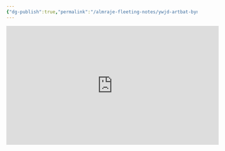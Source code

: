 ```yaml
---
{"dg-publish":true,"permalink":"/almraje-fleeting-notes/ywjd-artbat-byn-alasm-walmsma-alshykh-salh-almghamsy-you-tube/"}
---
```



<iframe width="560" height="315" src="https://www.youtube.com/embed/OuJzHpKBCjg" title="YouTube video player" frameborder="0" allow="accelerometer; autoplay; clipboard-write; encrypted-media; gyroscope; picture-in-picture" allowfullscreen></iframe>
